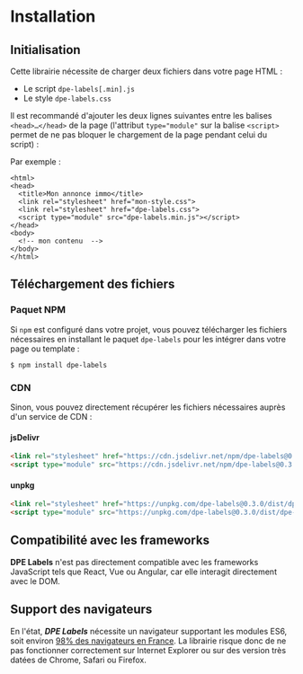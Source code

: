 # Installation

## Initialisation

Cette librairie nécessite de charger deux fichiers dans votre page HTML&nbsp;:

- Le script `dpe-labels[.min].js`
- Le style `dpe-labels.css`

Il est recommandé d'ajouter les deux lignes suivantes entre les balises `<head>…</head>` de la
page (l'attribut `type="module"` sur la balise `<script>` permet de ne pas bloquer le chargement de
la page pendant celui du script)&nbsp;:

Par exemple :

```html{5-6}
<html>
<head>
  <title>Mon annonce immo</title>
  <link rel="stylesheet" href="mon-style.css">
  <link rel="stylesheet" href="dpe-labels.css">
  <script type="module" src="dpe-labels.min.js"></script>
</head>
<body>
  <!-- mon contenu  -->
</body>
</html>
```

## Téléchargement des fichiers

### Paquet NPM

Si `npm` est configuré dans votre projet, vous pouvez télécharger les fichiers nécessaires en
installant le paquet `dpe-labels` pour les intégrer dans votre page ou template&nbsp;:

```shell
$ npm install dpe-labels
```

### CDN

Sinon, vous pouvez directement récupérer les fichiers nécessaires auprès d'un service de CDN&nbsp;:

#### jsDelivr

```html
<link rel="stylesheet" href="https://cdn.jsdelivr.net/npm/dpe-labels@0.3.0/dist/dpe-labels.css">
<script type="module" src="https://cdn.jsdelivr.net/npm/dpe-labels@0.3.0/dist/dpe-labels.min.js"></script>
```

#### unpkg

```html
<link rel="stylesheet" href="https://unpkg.com/dpe-labels@0.3.0/dist/dpe-labels.css">
<script type="module" src="https://unpkg.com/dpe-labels@0.3.0/dist/dpe-labels.min.js"></script>
```

## Compatibilité avec les frameworks

**DPE Labels** n'est pas directement compatible avec les frameworks JavaScript tels que React, Vue
ou Angular, car elle interagit directement avec le DOM.

## Support des navigateurs

En l'état, _**DPE Labels**_ nécessite un navigateur supportant les modules ES6, soit environ
[98% des navigateurs en France](https://caniuse.com/es6-module). La librairie risque donc de ne pas
fonctionner correctement sur Internet Explorer ou sur des version très datées de Chrome, Safari ou
Firefox.